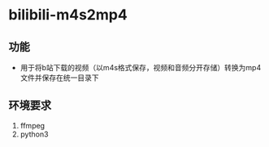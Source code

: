 # bilibili-m4s2mp4
## 功能
* 用于将b站下载的视频（以m4s格式保存，视频和音频分开存储）转换为mp4文件并保存在统一目录下
## 环境要求
1. ffmpeg
2. python3